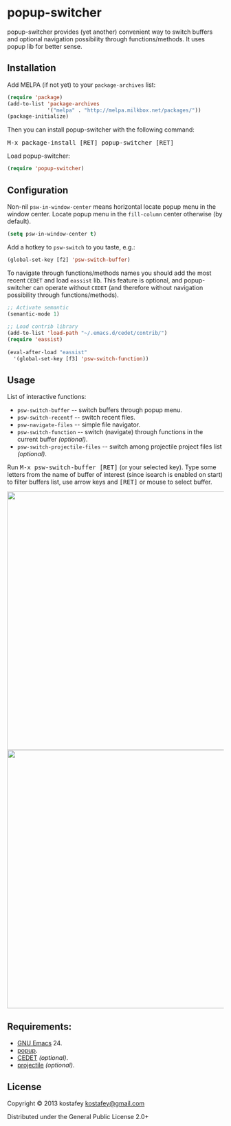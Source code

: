 # popup-switcher

popup-switcher provides (yet another) convenient way to switch buffers and
optional navigation possibility through functions/methods.
It uses popup lib for better sense.

## Installation

Add MELPA (if not yet) to your `package-archives` list:

```lisp
(require 'package)
(add-to-list 'package-archives
             '("melpa" . "http://melpa.milkbox.net/packages/"))
(package-initialize)
```

Then you can install popup-switcher with the following command:

<kbd>M-x package-install [RET] popup-switcher [RET]</kbd>

Load popup-switcher:

```lisp
(require 'popup-switcher)
```

## Configuration

Non-nil `psw-in-window-center` means horizontal locate popup menu in the window
center.  Locate popup menu in the `fill-column` center otherwise (by default).

```lisp
(setq psw-in-window-center t)
```

Add a hotkey to `psw-switch` to you taste, e.g.:

```lisp
(global-set-key [f2] 'psw-switch-buffer)
```

To navigate through functions/methods names you should add the most recent
`CEDET` and load `eassist` lib. This feature is optional, and popup-switcher can
operate without `CEDET` (and therefore without navigation possibility through
functions/methods).

```lisp
;; Activate semantic
(semantic-mode 1)
 
;; Load contrib library
(add-to-list 'load-path "~/.emacs.d/cedet/contrib/")
(require 'eassist)
 
(eval-after-load "eassist"
  '(global-set-key [f3] 'psw-switch-function))
```

## Usage

List of interactive functions:

* `psw-switch-buffer` -- switch buffers through popup menu.
* `psw-switch-recentf` -- switch recent files.
* `psw-navigate-files` -- simple file navigator.
* `psw-switch-function` -- switch (navigate) through functions in the current
  buffer *(optional)*.
* `psw-switch-projectile-files` -- switch among projectile project files list
  *(optional)*.

Run <kbd>M-x psw-switch-buffer [RET]</kbd> (or your selected key).  Type some letters
from the name of buffer of interest (since isearch is enabled on start) to
filter buffers list, use arrow keys and <kbd>[RET]</kbd> or mouse to select
buffer.

<img src="https://dl.dropboxusercontent.com/u/820526/psw-switch-buffer.png" width="600" />
<img src="https://dl.dropboxusercontent.com/u/820526/psw-switch-function.png" width="600" />

## Requirements:

* [GNU Emacs](http://www.gnu.org/software/emacs/emacs.html) 24.
* [popup](https://github.com/auto-complete/popup-el).
* [CEDET](http://cedet.sourceforge.net/) *(optional)*.
* [projectile](https://github.com/bbatsov/projectile) *(optional)*.

## License

Copyright © 2013 kostafey <kostafey@gmail.com>

Distributed under the General Public License 2.0+
